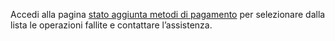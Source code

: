 Accedi alla pagina [stato aggiunta metodi di pagamento](ioit://CREDIT_CARD_ONBOARDING_ATTEMPTS_SCREEN) per selezionare dalla lista le operazioni fallite e contattare l’assistenza.
